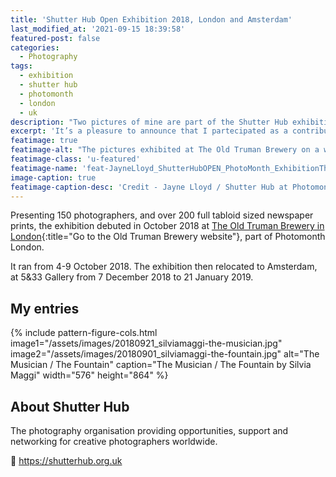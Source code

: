 ```yaml
---
title: 'Shutter Hub Open Exhibition 2018, London and Amsterdam'
last_modified_at: '2021-09-15 18:39:58'
featured-post: false
categories:
  - Photography
tags:
  - exhibition
  - shutter hub
  - photomonth
  - london
  - uk
description: "Two pictures of mine are part of the Shutter Hub exhibition in London and Amsterdam between October 2018 and January 2019."
excerpt: 'It’s a pleasure to announce that I partecipated as a contributor at the <em>Shutter Hub Open Exhibition 2018</em>, which took place in London and Amsterdam.'
featimage: true
featimage-alt: "The pictures exhibited at The Old Truman Brewery on a white wall"
featimage-class: 'u-featured'
featimage-name: 'feat-JayneLloyd_ShutterHubOPEN_PhotoMonth_ExhibitionTheOldTrumanBrewery_7069'
image-caption: true
featimage-caption-desc: 'Credit - Jayne Lloyd / Shutter Hub at Photomonth, The Old Truman Brewery, London'
---
```

Presenting 150 photographers, and over 200 full tabloid sized newspaper prints, the exhibition debuted in October 2018 at [The Old Truman Brewery in London](https://www.trumanbrewery.com/){:title="Go to the Old Truman Brewery website"}, part of Photomonth London.

It ran from 4-9 October 2018. The exhibition then relocated to Amsterdam, at 5&33 Gallery from 7 December 2018 to 21 January 2019.

## My entries

{% include pattern-figure-cols.html image1="/assets/images/20180921_silviamaggi-the-musician.jpg" image2="/assets/images/20180901_silviamaggi-the-fountain.jpg" alt="The Musician / The Fountain" caption="The Musician / The Fountain by Silvia Maggi" width="576" height="864" %}

## About Shutter Hub

The photography organisation providing opportunities, support and networking for creative photographers worldwide.

<p class="detached">🔗 <a href="https://shutterhub.org.uk" title="Go to the Shutter Hub website">https://shutterhub.org.uk</a></p>
